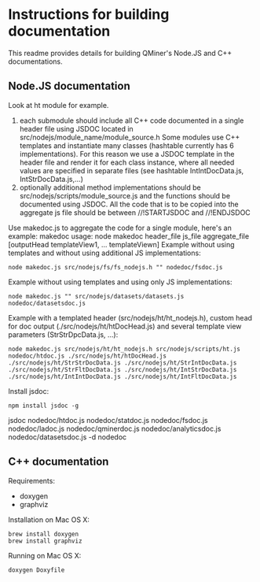 # Instructions for building documentation

This readme provides details for building QMiner's Node.JS and C++ documentations.

## Node.JS documentation

Look at ht module for example.

1. each submodule should include all C++ code documented in a single header file using JSDOC located in src/nodejs/module_name/module_source.h
Some modules use C++ templates and instantiate many classes (hashtable currently has 6 implementations). For this reason we use a JSDOC template
in the header file and render it for each class instance, where all needed values are specified in separate files (see hashtable IntIntDocData.js, IntStrDocData.js,...)
2. optionally additional method implementations should be src/nodejs/scripts/module_source.js and the functions should be documented using JSDOC.
All the code that is to be copied into the aggregate js file should be between //!STARTJSDOC and //!ENDJSDOC

Use makedoc.js to aggregate the code for a single module, here's an example:
makedoc usage:
   node makedoc header_file js_file aggregate_file [outputHead templateView1, ... templateViewn]
Example without using templates and without using additional JS implementations:
```
node makedoc.js src/nodejs/fs/fs_nodejs.h "" nodedoc/fsdoc.js
```
Example without using templates and using only JS implementations:
```
node makedoc.js "" src/nodejs/datasets/datasets.js nodedoc/datasetsdoc.js
```
Example with a templated header (src/nodejs/ht/ht_nodejs.h), custom head for doc output (./src/nodejs/ht/htDocHead.js) and several template view parameters (StrStrDpcData.js, ...):
```
node makedoc.js src/nodejs/ht/ht_nodejs.h src/nodejs/scripts/ht.js nodedoc/htdoc.js ./src/nodejs/ht/htDocHead.js ./src/nodejs/ht/StrStrDocData.js ./src/nodejs/ht/StrIntDocData.js ./src/nodejs/ht/StrFltDocData.js ./src/nodejs/ht/IntStrDocData.js ./src/nodejs/ht/IntIntDocData.js ./src/nodejs/ht/IntFltDocData.js
```

Install jsdoc:
```
npm install jsdoc -g
```

jsdoc nodedoc/htdoc.js nodedoc/statdoc.js nodedoc/fsdoc.js nodedoc/ladoc.js nodedoc/qminerdoc.js nodedoc/analyticsdoc.js nodedoc/datasetsdoc.js -d nodedoc


## C++ documentation

Requirements:

- doxygen
- graphviz

Installation on Mac OS X:

    brew install doxygen
    brew install graphviz

Running on Mac OS X:

    doxygen Doxyfile
